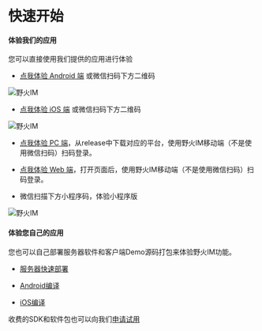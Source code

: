 # 快速开始
#### 体验我们的应用
您可以直接使用我们提供的应用进行体验

* [点我体验 Android 端](http://static.wildfirechat.cn/chat-release-latest.apk) 或微信扫码下方二维码

 ![野火IM](https://static.wildfirechat.cn/download_qrcode.png)

* [点我体验 iOS 端](itms-apps://itunes.apple.com/us/app/野火IM/id1450256455?ls=1&mt=8) 或微信扫码下方二维码

 ![野火IM](https://static.wildfirechat.cn/download_qrcode.png)

* [点我体验 PC 端](https://github.com/wildfirechat/vue-pc-chat/releases)，从release中下载对应的平台，使用野火IM移动端（不是使用微信扫码）扫码登录。

* [点我体验 Web 端](https://web.wildfirechat.cn)，打开页面后，使用野火IM移动端（不是使用微信扫码）扫码登录。

* 微信扫描下方小程序码，体验小程序版

![野火IM](https://static.wildfirechat.cn/wx.jpg)

#### 体验您自己的应用
您也可以自己部署服务器软件和客户端Demo源码打包来体验野火IM功能。

* [服务器快速部署](server.md)

* [Android编译](android.md)

* [iOS编译](iOS.md)

收费的SDK和软件包也可以向我们[申请试用](../tral/README.md)
